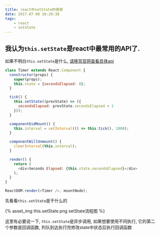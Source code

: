 ```yaml
---
title: react中setState的使用
date: 2017-07-08 16:29:38
tags:
    - react
    - setState
---
```


## 我认为`this.setState`是react中最常用的API了.

如果不明白`this.setState`是什么, [请移驾官网查看具体api](https://facebook.github.io/react/)

<!-- more -->

```javascript
class Timer extends React.Component {
  constructor(props) {
    super(props);
    this.state = {secondsElapsed: 0};
  }

  tick() {
    this.setState((prevState) => ({
      secondsElapsed: prevState.secondsElapsed + 1
    }));
  }

  componentDidMount() {
    this.interval = setInterval(() => this.tick(), 1000);
  }

  componentWillUnmount() {
    clearInterval(this.interval);
  }

  render() {
    return (
      <div>Seconds Elapsed: {this.state.secondsElapsed}</div>
    );
  }
}

ReactDOM.render(<Timer />, mountNode);
```

先看看`this.setState`是干什么的

{% asset_img this.setState.png setState流程图 %}

这里有必要说一下, `this.setState`是异步调用,
如果想要使用不同执行, 它的第二个参数是回调函数, 列队到达执行完修改state中状态后执行回调函数



